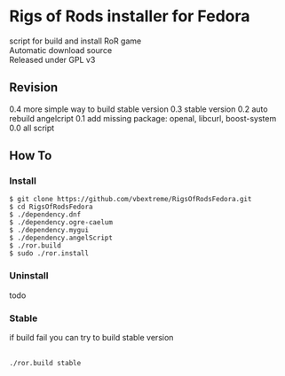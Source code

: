 # Rigs of Rods installer for Fedora
script for build and install RoR game</br>
Automatic download source</br>
Released under GPL v3

## Revision
0.4 more simple way to build stable version
0.3 stable version
0.2 auto rebuild angelcript
0.1 add missing package: openal, libcurl, boost-system
0.0 all script</br>

## How To
### Install
```
$ git clone https://github.com/vbextreme/RigsOfRodsFedora.git
$ cd RigsOfRodsFedora
$ ./dependency.dnf
$ ./dependency.ogre-caelum
$ ./dependency.mygui
$ ./dependency.angelScript
$ ./ror.build
$ sudo ./ror.install
```

### Uninstall
todo

### Stable
if build fail you can try to build stable version</br>
</br>
```
./ror.build stable
```
